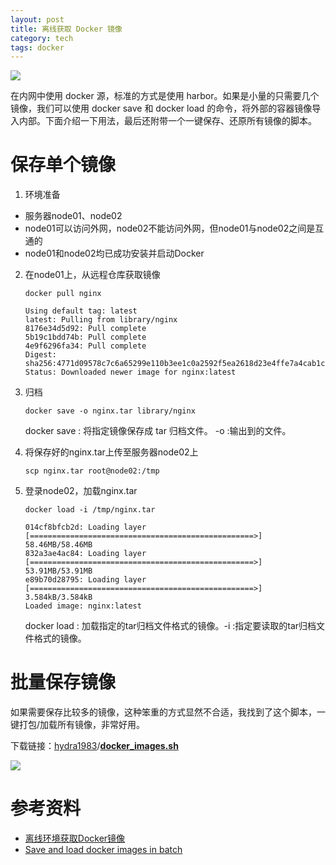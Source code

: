 ```yaml
---
layout: post
title: 离线获取 Docker 镜像
category: tech
tags: docker
---
```

![](https://cdn.kelu.org/blog/tags/docker.jpg)

在内网中使用 docker 源，标准的方式是使用 harbor。如果是小量的只需要几个镜像，我们可以使用 docker save 和 docker load 的命令，将外部的容器镜像导入内部。下面介绍一下用法，最后还附带一个一键保存、还原所有镜像的脚本。

# 保存单个镜像

1.  环境准备

*   服务器node01、node02
*   node01可以访问外网，node02不能访问外网，但node01与node02之间是互通的
*   node01和node02均已成功安装并启动Docker

2.  在node01上，从远程仓库获取镜像

		docker pull nginx
	
		Using default tag: latest
		latest: Pulling from library/nginx
		8176e34d5d92: Pull complete
		5b19c1bdd74b: Pull complete
		4e9f6296fa34: Pull complete
		Digest: sha256:4771d09578c7c6a65299e110b3ee1c0a2592f5ea2618d23e4ffe7a4cab1ce5de
		Status: Downloaded newer image for nginx:latest

3.  归档

    ```
    docker save -o nginx.tar library/nginx
    ```
    docker save : 将指定镜像保存成 tar 归档文件。 -o :输出到的文件。
4.  将保存好的nginx.tar上传至服务器node02上

    ```
    scp nginx.tar root@node02:/tmp
    ```
5.  登录node02，加载nginx.tar

		docker load -i /tmp/nginx.tar

		014cf8bfcb2d: Loading layer [==================================================>]  58.46MB/58.46MB
		832a3ae4ac84: Loading layer [==================================================>]  53.91MB/53.91MB
		e89b70d28795: Loading layer [==================================================>]  3.584kB/3.584kB
		Loaded image: nginx:latest

	docker load : 加载指定的tar归档文件格式的镜像。-i :指定要读取的tar归档文件格式的镜像。

# 批量保存镜像

如果需要保存比较多的镜像，这种笨重的方式显然不合适，我找到了这个脚本，一键打包/加载所有镜像，非常好用。

下载链接：[hydra1983](https://gist.github.com/hydra1983)/**[docker_images.sh](https://gist.github.com/hydra1983/22b2bed38b4f5f56caa87c830c96378d)**

![](https://cdn.kelu.org/blog/2018/02/20180224132216.jpg)

# 参考资料

* [离线环境获取Docker镜像](https://my.oschina.net/u/3446722/blog/988807)
* [Save and load docker images in batch](https://gist.github.com/hydra1983/22b2bed38b4f5f56caa87c830c96378d)